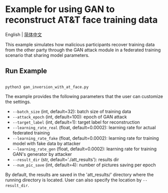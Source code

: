 # Example for using GAN to reconstruct AT&T face training data
English | [简体中文](./README_cn.md)

This example simulates how malicious participants recover training data from the other party through the GAN attack module in a  federated training scenario that sharing model parameters.

## Run Example


```shell

python3 gan_inversion_with_at_face.py

```

The example provides the following parameters that the user can customize the settings.

- `--batch_size` (int, default=32): batch size of training data
- `--attack_epoch` (int, default=100): epoch of GAN attack
- `--target_label` (int, default=1): target label for reconstruction
- `--learning_rate_real` (float, default=0.0002): learning rate for actual federated training
- `--learning_rate_fake` (float, default=0.0002): learning rate for training model with fake data by attacker
- `--learning_rate_gen` (float, default=0.0002): learning rate for training GAN's generator by attacker
- `--result_dir` (str, default='./att_results'): results dir
- `--num_pic_save` (int, default=4): number of pictures saving per epoch


By default, the results are saved in the 'att_results/' directory where the running directory is located. User can also specify the location by `--result_dir`.